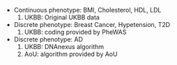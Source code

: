- Continuous phenotype: BMI, Cholesterol, HDL, LDL
    1. UKBB: Original UKBB data
- Discrete phenotype: Breast Cancer, Hypetension, T2D
    1. UKBB: coding provided by PheWAS
- Discrete phenotype: AD
    1. UKBB: DNAnexus algorithm
    2. AoU: algorithm provided by AoU
